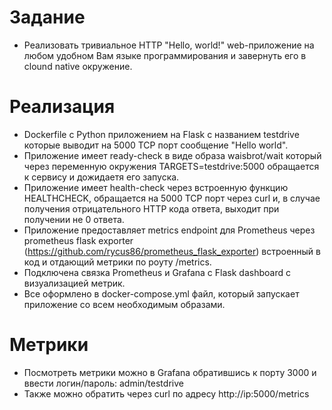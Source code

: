 # Задание
 - Реализовать тривиальное HTTP "Hello, world!" web-приложение на любом удобном Вам языке программирования и завернуть его в clound native окружение.

# Реализация 
 - Dockerfile c Python приложением на Flask с названием testdrive которые выводит на 5000 TCP порт сообщение "Hello world".
 - Приложение имеет ready-check в виде образа waisbrot/wait который через переменную окружения TARGETS=testdrive:5000 обращается к сервису и дожидаетя его запуска.
 - Приложение имеет health-check через встроенную функцию HEALTHCHECK, обращается на 5000 TCP порт через curl и, в случае получения отрицательного HTTP кода ответа, выходит при получении не 0 ответа.
 - Приложение предоставляет metrics endpoint для Prometheus через prometheus flask exporter (https://github.com/rycus86/prometheus_flask_exporter) встроенный в код и отдающий метрики по роуту /metrics.
 - Подключена связка Prometheus и Grafana с Flask dashboard с визуализацией метрик.
 - Все оформлено в docker-compose.yml файл, который запускает приложение со всем необходимым образами.

# Метрики
 - Посмотреть метрики можно в Grafana обратившись к порту 3000 и ввести логин/пароль: admin/testdrive
 - Также можно обратить через curl по адресу http://ip:5000/metrics

